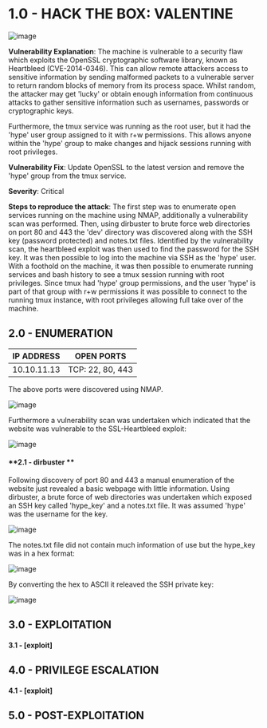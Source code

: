 # 1.0 - HACK THE BOX: VALENTINE

![image](https://github.com/Gladoodles/hackthebox_machines/assets/96867367/9011e492-9af8-42a6-b9d2-98cd2a63eb1a)

**Vulnerability Explanation**: The machine is vulnerable to a security flaw which exploits the OpenSSL cryptographic software library, known as Heartbleed (CVE-2014-0346). This can allow remote attackers access to sensitive information by sending malformed packets to a vulnerable server to return random blocks of memory from its process space. Whilst random, the attacker may get 'lucky' or obtain enough information from continuous attacks to gather sensitive information such as usernames, passwords or cryptographic keys. 

Furthermore, the tmux service was running as the root user, but it had the 'hype' user group assigned to it with r+w permissions. This allows anyone within the 'hype' group to make changes and hijack sessions running with root privileges. 

**Vulnerability Fix**: Update OpenSSL to the latest version and remove the 'hype' group from the tmux service. 

**Severity**: Critical

**Steps to reproduce the attack**: The first step was to enumerate open services running on the machine using NMAP, additionally a vulnerability scan was performed. Then, using dirbuster to brute force web directories on port 80 and 443 the 'dev' directory was discovered along with the SSH key (password protected) and notes.txt files. Identified by the vulnerability scan, the heartbleed exploit was then used to find the password for the SSH key. It was then possible to log into the machine via SSH as the 'hype' user. With a foothold on the machine, it was then possible to enumerate running services and bash history to see a tmux session running with root privileges. Since tmux had 'hype' group permissions, and the user 'hype' is part of that group with r+w permissions it was possible to connect to the running tmux instance, with root privileges allowing full take over of the machine. 

## 2.0 - ENUMERATION
| **IP ADDRESS** | **OPEN PORTS** |
|----------|--------------------|
| 10.10.11.13 | TCP: 22, 80, 443 |

The above ports were discovered using NMAP. 

![image](https://github.com/Gladoodles/hackthebox_machines/assets/96867367/75d09006-57e2-48b0-8129-e877c885f0d2)

Furthermore a vulnerability scan was undertaken which indicated that the website was vulnerable to the SSL-Heartbleed exploit:

![image](https://github.com/Gladoodles/hackthebox_machines/assets/96867367/fe46d330-d7fd-4c63-8ce2-0442f8f536bb)

#### **2.1 - dirbuster **

Following discovery of port 80 and 443 a manual enumeration of the website just revealed a basic webpage with little information. Using dirbuster, a brute force of web directories was undertaken which exposed an SSH key called 'hype_key' and a notes.txt file. It was assumed 'hype' was the username for the key. 

![image](https://github.com/Gladoodles/hackthebox_machines/assets/96867367/953d447c-f913-466a-ad5c-4ab6b15284a6)

The notes.txt file did not contain much information of use but the hype_key was in a hex format:

![image](https://github.com/Gladoodles/hackthebox_machines/assets/96867367/29378279-5484-4e58-938b-2d69ca960c0d)

By converting the hex to ASCII it releaved the SSH private key:

![image](https://github.com/Gladoodles/hackthebox_machines/assets/96867367/8e39f6e7-97e7-4e44-91a3-af9f42c293b0)


## 3.0 - EXPLOITATION

#### **3.1 - [exploit]**

## 4.0 - PRIVILEGE ESCALATION 

#### **4.1 - [exploit]**

## 5.0 - POST-EXPLOITATION 
